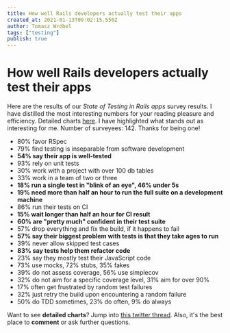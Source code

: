 ```yaml
---
title: How well Rails developers actually test their apps
created_at: 2021-01-13T09:02:15.550Z
author: Tomasz Wróbel
tags: ["testing"]
publish: true
---
```


# How well Rails developers actually test their apps

Here are the results of our _State of Testing in Rails apps_ survey results. I have distilled the most interesting numbers for your reading pleasure and efficiency. Detailed charts [here](https://twitter.com/tomasz_wro/status/1348558886295506946). I have highlighted what stands out as interesting for me.  Number of surveyees: 142. Thanks for being one!

* 80% favor RSpec
* 79% find testing is inseparable from software development
* **54% say their app is well-tested**
* 93% rely on unit tests
* 30% work with a project with over 100 db tables
* 33% work in a team of two or three
* **18% run a single test in "blink of an eye", 46% under 5s**
* **19% need more than half an hour to run the full suite on a development machine**
* 86% run their tests on CI
* **15% wait longer than half an hour for CI result**
* **60% are "pretty much" confident in their test suite**
* 57% drop everything and fix the build, if it happens to fail
* **57% say their biggest problem with tests is that they take ages to run**
* 39% never allow skipped test cases
* **83% say tests help them refactor code**
* 23% say they mostly test their JavaScript code
* 73% use mocks, 72% stubs, 35% fakes
* 39% do not assess coverage, 56% use simplecov
* 32% do not aim for a specific coverage level, 31% aim for over 90%
* 17% often get frustrated by random test failures
* 32% just retry the build upon encountering a random failure
* 50% do TDD sometimes, 23% do often, 9% do always

Want to see **detailed charts**? Jump into [this twitter thread](https://twitter.com/tomasz_wro/status/1348558886295506946). Also, it's the best place to **comment** or ask further questions.
